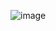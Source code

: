 ![image](https://github.com/DannyLeen/TangibleCNC-interface/assets/25233399/fc107e41-c081-40df-b635-a05be4a460f2)


